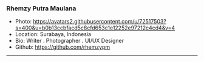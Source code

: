 ### Rhemzy Putra Maulana
- Photo: https://avatars2.githubusercontent.com/u/72517503?s=400&u=b0b13ccbfacd5c8cfd653c1e12252e97212c4cd4&v=4
- Location: Surabaya, Indonesia
- Bio: Writer . Photographer . UI/UX Designer
- Github: https://github.com/rhemzypm
***
